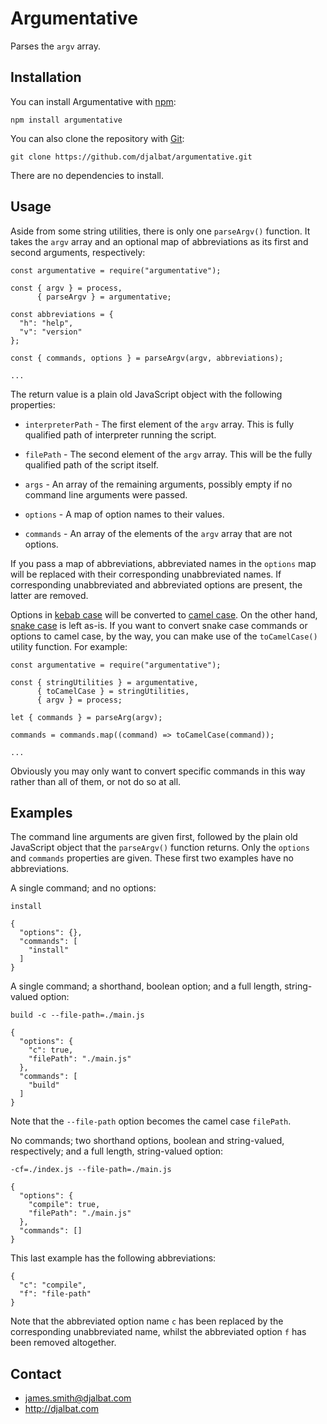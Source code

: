 # Argumentative

Parses the `argv` array.

## Installation

You can install Argumentative with [npm](https://www.npmjs.com/):

    npm install argumentative

You can also clone the repository with [Git](https://git-scm.com/):

    git clone https://github.com/djalbat/argumentative.git

There are no dependencies to install.

## Usage

Aside from some string utilities, there is only one `parseArgv()` function. It takes the `argv` array and an optional map of abbreviations as its first and second arguments, respectively:

```
const argumentative = require("argumentative");

const { argv } = process,
      { parseArgv } = argumentative;

const abbreviations = {
  "h": "help",
  "v": "version"
};

const { commands, options } = parseArgv(argv, abbreviations);

...
```

The return value is a plain old JavaScript object with the following properties:

* `interpreterPath` - The first element of the `argv` array. This is fully qualified path of interpreter running the script.

* `filePath` - The second element of the `argv` array. This will be the fully qualified path of the script itself.

* `args` - An array of the remaining arguments, possibly empty if no command line arguments were passed.

* `options` - A map of option names to their values.

* `commands` - An array of the elements of the `argv` array that are not options.

If you pass a map of abbreviations, abbreviated names in the `options` map will be replaced with their corresponding unabbreviated names. If corresponding unabbreviated and abbreviated options are present, the latter are removed.

Options in [kebab case](https://wiki.c2.com/?KebabCase) will be converted to [camel case](https://wiki.c2.com/?CamelCase). On the other hand, [snake case](https://en.wikipedia.org/wiki/Snake_case) is left as-is. If you want to convert snake case commands or options to camel case, by the way, you can make use of the `toCamelCase()` utility function. For example:

```
const argumentative = require("argumentative");

const { stringUtilities } = argumentative,
      { toCamelCase } = stringUtilities,
      { argv } = process;

let { commands } = parseArg(argv);

commands = commands.map((command) => toCamelCase(command));

...
```
Obviously you may only want to convert specific commands in this way rather than all of them, or not do so at all.

## Examples

The command line arguments are given first, followed by the plain old JavaScript object that the `parseArgv()` function returns. Only the `options` and `commands` properties are given. These first two examples have no abbreviations.

A single command; and no options:

```
install
```
```
{
  "options": {},
  "commands": [
    "install"
  ]
}
```

A single command; a shorthand, boolean option; and a full length, string-valued option:
```
build -c --file-path=./main.js
```
```
{
  "options": {
    "c": true,
    "filePath": "./main.js"
  },
  "commands": [
    "build"
  ]
}
```
Note that the `--file-path` option becomes the camel case `filePath`.

No commands; two shorthand options, boolean and string-valued, respectively; and a full length, string-valued option:
```
-cf=./index.js --file-path=./main.js
```
```
{
  "options": {
    "compile": true,
    "filePath": "./main.js"
  },
  "commands": []
}
```
This last example has the following abbreviations:

```
{
  "c": "compile",
  "f": "file-path"
}
```
Note that the abbreviated option name `c` has been replaced by the corresponding unabbreviated name, whilst the abbreviated option `f` has been removed altogether.

## Contact

- james.smith@djalbat.com
- http://djalbat.com
